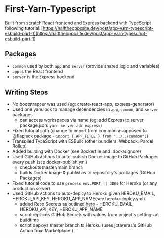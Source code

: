 # First-Yarn-Typescript
Built from scratch React frontend and Express backend with TypeScript following tutorial: [https://halftheopposite.dev/post/app-yarn-typescript-esbuild-part-1](https://halftheopposite.dev/post/app-yarn-typescript-esbuild-part-1)

## Packages
- `common` used by both `app` and `server` (provide shared logic and variables)
- `app` is the React frontend
- `server` is the Express backend

## Writing Steps
- No bootstrapper was used (eg: create-react-app, express-generator)
- Used one yarn.lock to manage dependencies in `app`, `common`, and `server` packages
  - can access workspaces via name (eg: add Express to server package.json: `yarn server add express`)
- Fixed tutorial path (change to import from common as opposed to @flapjack package - `import { APP_TITLE } from "../../common";`)
- Transpiled TypeScript with ESBuild (other bundlers: Webpack, Parcel, Rollup)
- Added building with Docker (see Dockerfile and .dockerignore)
- Used GitHub Actions to auto-publish Docker image to GitHub Packages every push (see docker-publish.yml)
  - checkouts master/main branch
  - builds Docker image & publishes to repository's packages (GitHub Packages)
- Fixed tutorial code to use `process.env.PORT || 3000` for Heroku (or any production server)
- Used GitHub Actions to auto-deploy to Heroku given HEROKU_EMAIL, HEROKU_API_KEY, HEROKU_APP_NAME(see heroku-deploy.yml)
  - added Repo Secrets as outlined [here](https://docs.github.com/en/actions/reference/encrypted-secrets#creating-encrypted-secrets-for-a-repository) - HEROKU_EMAIL, HEROKU_API_KEY, HEROKU_APP_NAME
  - script replaces GitHub Secrets with values from project's settings at buildtime
  - script deploys master branch to Heroku (uses jctaveras's GitHub Action from Marketplace )